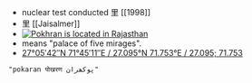 - nuclear test conducted 里 [[1998]]
- 里 [[Jaisalmer]]
- [![Pokhran is located in Rajasthan](https://upload.wikimedia.org/wikipedia/commons/thumb/3/36/India_Rajasthan_location_map.svg/250px-India_Rajasthan_location_map.svg.png)](https://en.wikipedia.org/wiki/File:India_Rajasthan_location_map.svg "Pokhran is located in Rajasthan")
- means "palace of five mirages".
- [27°05′42″N 71°45′11″E / 27.095°N 71.753°E / 27.095; 71.753](https://geohack.toolforge.org/geohack.php?pagename=Pokhran&params=27.095_N_71.753_E_)
```query 2022-06-12 19:45
"pokaran पोखरण پوکھران"
```